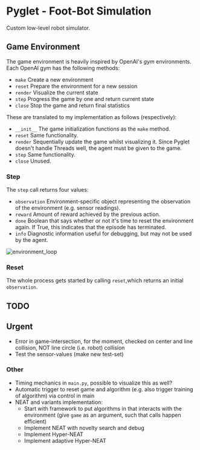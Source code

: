 # Pyglet - Foot-Bot Simulation
 Custom low-level robot simulator.



## Game Environment

The game environment is heavily inspired by OpenAI's *gym* environments. Each OpenAI gym has the following methods:

* `make` Create a new environment
* `reset` Prepare the environment for a new session
* `render` Visualize the current state
* `step` Progress the game by one and return current state
* `close` Stop the game and return final statistics

These are translated to my implementation as follows (respectively):

* `__init__` The game initialization functions as the `make` method.
* `reset` Same functionality.
* `render` Sequentially update the game whilst visualizing it. Since Pyglet doesn't handle Threads well, the agent must be given to the game.
* `step` Same functionality.
* `close` Unused.

### Step

The `step` call returns four values:

* `observation` Environment-specific object representing the observation of the environment (e.g. sensor readings).
* `reward` Amount of reward achieved by the previous action.
* `done` Boolean that says whether or not it's time to reset the environment again. If True, this indicates that the episode has terminated.
* `info` Diagnostic information useful for debugging, but may not be used by the agent.

![environment_loop](img/openai_environment_loop.png)

### Reset

The whole process gets started by calling `reset`,which returns an initial `observation`.



## TODO

## Urgent

* Error in game-intersection, for the moment, checked on center and line collision, NOT line circle (i.e. robot) 
collision
* Test the sensor-values (make new test-set)

### Other

* Timing mechanics in `main.py`, possible to visualize this as well?
* Automatic trigger to reset game and algorithm (e.g. also trigger training of algorithm) via control in main
* NEAT and variants implementation:
    * Start with framework to put algorithms in that interacts with the environment (give `game` as an argument, such that calls happen efficient)
    * Implement NEAT with novelty search and debug
    * Implement Hyper-NEAT
    * Implement adaptive Hyper-NEAT
